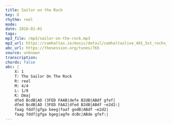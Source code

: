 ```yaml
---
title: Sailor on the Rock
key: D
rhythm: reel
mode: 
date: 2016-01-01
tags:
mp3_file: /mp3/sailor-on-the-rock.mp3
mp3_url: https://comhaltas.ie/music/detail/comhaltaslive_481_5st_rochs_ceili_band/
abc_url: https://thesession.org/tunes/765
source: unknown
transcription: 
chords: false
abc: |
    X: 1
    T: The Sailor On The Rock
    R: reel
    M: 4/4
    L: 1/8
    K: Dmaj
    dfed BcdB|AD (3FED FAAB|defe B2dB|ABdf gfef|
    dfed BcdB|AD (3FED FAA2|dfed B2dB|ABdf ~e2d2:|
    faag fddf|gfga beeg|faaf gedB|ABdf ~e2d2|
    faag fddf|gfga bgeg|agfe dcBc|ABde gfef:|
---
```



